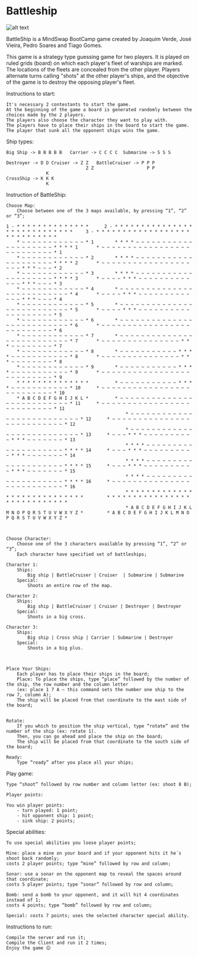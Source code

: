 # Battleship

![alt text](https://i.gyazo.com/6b573dcdcbc0f8fe7e9bb12459b196ee.png)

BattleShip is a MindSwap BootCamp game created by Joaquim Verde, José Vieira, Pedro Soares and Tiago Gomes.

This game is a strategy type guessing game for two players.
It is played on ruled grids (board) on which each player's fleet of warships are marked.
The locations of the fleets are concealed from the other player.
Players alternate turns calling "shots" at the other player's ships, and the objective of the game is to destroy the
opposing player's fleet.

Instructions to start:

	It's necessary 2 contestants to start the game.
	At the beginning of the game a board is generated randomly between the choices made by the 2 players.
	The players also choose the character they want to play with.
	The players have to place their ships in the board to start the game.
	The player that sunk all the opponent ships wins the game.

Ship types:

    Big Ship -> B B B B B   Carrier -> C C C C  Submarine -> S S S

    Destroyer -> D D Cruiser -> Z Z   BattleCruiser -> P P P  
                                  Z Z                    P P
                   K
    CrossShip -> K K K
                   K

Instruction of BattleShip:

	Choose Map:
		Choose between one of the 3 maps available, by pressing “1”, “2” or “3”;

    1 - * * * * * * * * * * * * * *   	 2 - * * * * * * * * * * * * * * * * * * * * * * * * * * * *   	 3 - * * * * * * * * * * * * * * * * * * * * * * * * * * * *
        * ~ ~ ~ ~ ~ ~ ~ ~ ~ ~ ~ ~ * 1 	     * * * * ~ ~ ~ ~ ~ ~ ~ ~ ~ ~ ~ ~ ~ ~ ~ ~ ~ ~ ~ ~ * * * * 1 	     * ~ ~ ~ ~ ~ ~ ~ ~ ~ ~ ~ ~ ~ ~ ~ ~ ~ ~ ~ ~ ~ ~ ~ ~ ~ ~ * 1
        * ~ ~ ~ ~ ~ ~ ~ ~ ~ ~ ~ ~ * 2 	     * * * * ~ ~ ~ ~ ~ ~ ~ ~ ~ ~ ~ ~ ~ ~ ~ ~ ~ ~ ~ ~ * * * * 2 	     * ~ ~ ~ ~ ~ ~ ~ ~ ~ ~ ~ ~ ~ ~ ~ ~ ~ ~ ~ ~ * * * ~ ~ ~ * 2
        * ~ ~ ~ ~ ~ ~ ~ ~ ~ ~ ~ ~ * 3 	     * * * * ~ ~ ~ ~ ~ ~ ~ ~ ~ ~ ~ ~ ~ ~ ~ ~ ~ ~ ~ ~ * * * * 3 	     * ~ ~ ~ ~ * * * ~ ~ ~ ~ ~ ~ ~ ~ ~ ~ ~ ~ ~ * * * ~ ~ ~ * 3
        * ~ ~ ~ ~ ~ ~ ~ ~ ~ ~ ~ ~ * 4 	     * ~ ~ ~ ~ ~ ~ ~ ~ ~ ~ ~ ~ ~ ~ ~ ~ ~ ~ ~ ~ ~ ~ ~ ~ ~ ~ * 4 	     * ~ ~ ~ ~ * * * ~ ~ ~ ~ ~ ~ ~ ~ ~ ~ ~ ~ ~ * * * ~ ~ ~ * 4
        * ~ ~ ~ ~ ~ ~ ~ ~ ~ ~ ~ ~ * 5 	     * ~ ~ ~ ~ ~ ~ ~ ~ ~ ~ ~ ~ ~ ~ ~ ~ ~ ~ ~ ~ ~ ~ ~ ~ ~ ~ * 5 	     * ~ ~ ~ ~ * * * ~ ~ ~ ~ ~ ~ ~ ~ ~ ~ ~ ~ ~ ~ ~ ~ ~ ~ ~ * 5
        * ~ ~ ~ ~ ~ ~ ~ ~ ~ ~ ~ ~ * 6 	     * ~ ~ ~ ~ ~ ~ ~ ~ ~ ~ ~ ~ ~ ~ ~ ~ ~ ~ ~ ~ ~ ~ ~ ~ ~ ~ * 6 	     * ~ ~ ~ ~ ~ ~ ~ ~ ~ ~ ~ ~ ~ ~ ~ ~ ~ ~ ~ ~ ~ ~ ~ ~ ~ ~ * 6
        * ~ ~ ~ ~ ~ ~ ~ ~ ~ ~ ~ ~ * 7 	     * ~ ~ ~ ~ ~ ~ ~ ~ ~ ~ ~ ~ ~ ~ ~ ~ ~ ~ ~ ~ ~ ~ ~ ~ ~ ~ * 7 	     * ~ ~ ~ ~ ~ ~ ~ ~ ~ ~ ~ ~ ~ ~ ~ * * * ~ ~ ~ ~ ~ ~ ~ ~ * 7
        * ~ ~ ~ ~ ~ ~ ~ ~ ~ ~ ~ ~ * 8 	     * ~ ~ ~ ~ ~ ~ ~ ~ ~ ~ ~ * * * * ~ ~ ~ ~ ~ ~ ~ ~ ~ ~ ~ * 8 	     * ~ ~ ~ ~ ~ ~ ~ ~ ~ ~ ~ ~ ~ ~ ~ * * * ~ ~ ~ ~ ~ ~ ~ ~ * 8
        * ~ ~ ~ ~ ~ ~ ~ ~ ~ ~ ~ ~ * 9 	     * ~ ~ ~ ~ ~ ~ ~ ~ ~ ~ ~ * * * * ~ ~ ~ ~ ~ ~ ~ ~ ~ ~ ~ * 9 	     * ~ ~ ~ ~ ~ ~ ~ ~ ~ ~ ~ ~ ~ ~ ~ ~ ~ ~ ~ ~ ~ ~ ~ ~ ~ ~ * 9
        * * * * * * * * * * * * * *   	     * ~ ~ ~ ~ ~ ~ ~ ~ ~ ~ ~ * * * * ~ ~ ~ ~ ~ ~ ~ ~ ~ ~ ~ * 10	     * ~ ~ ~ ~ ~ ~ ~ ~ ~ ~ ~ ~ ~ ~ ~ ~ ~ ~ ~ ~ ~ ~ ~ ~ ~ ~ * 10
        * A B C D E F G H I J K L *   	     * ~ ~ ~ ~ ~ ~ ~ ~ ~ ~ ~ ~ ~ ~ ~ ~ ~ ~ ~ ~ ~ ~ ~ ~ ~ ~ * 11	     * ~ ~ ~ ~ ~ ~ ~ ~ ~ ~ ~ ~ ~ ~ ~ ~ ~ ~ ~ ~ ~ ~ ~ ~ ~ ~ * 11
                                                 * ~ ~ ~ ~ ~ ~ ~ ~ ~ ~ ~ ~ ~ ~ ~ ~ ~ ~ ~ ~ ~ ~ ~ ~ ~ ~ * 12	     * ~ ~ ~ ~ ~ ~ ~ ~ ~ ~ ~ ~ ~ ~ ~ ~ ~ ~ ~ ~ ~ ~ ~ ~ ~ ~ * 12
                                                 * ~ ~ ~ ~ ~ ~ ~ ~ ~ ~ ~ ~ ~ ~ ~ ~ ~ ~ ~ ~ ~ ~ ~ ~ ~ ~ * 13	     * ~ ~ ~ * * * ~ ~ ~ ~ ~ ~ ~ ~ ~ ~ * * * ~ ~ ~ ~ ~ ~ ~ * 13
                                                 * * * * ~ ~ ~ ~ ~ ~ ~ ~ ~ ~ ~ ~ ~ ~ ~ ~ ~ ~ ~ ~ * * * * 14	     * ~ ~ ~ * * * ~ ~ ~ ~ ~ ~ ~ ~ ~ ~ * * * ~ ~ ~ ~ ~ ~ ~ * 14
                                                 * * * * ~ ~ ~ ~ ~ ~ ~ ~ ~ ~ ~ ~ ~ ~ ~ ~ ~ ~ ~ ~ * * * * 15	     * ~ ~ ~ * * * ~ ~ ~ ~ ~ ~ ~ ~ ~ ~ * * * ~ ~ ~ ~ ~ ~ ~ * 15
                                                 * * * * ~ ~ ~ ~ ~ ~ ~ ~ ~ ~ ~ ~ ~ ~ ~ ~ ~ ~ ~ ~ * * * * 16	     * ~ ~ ~ ~ ~ ~ ~ ~ ~ ~ ~ ~ ~ ~ ~ ~ ~ ~ ~ ~ ~ ~ ~ ~ ~ ~ * 16
                                                 * * * * * * * * * * * * * * * * * * * * * * * * * * * *   	     * * * * * * * * * * * * * * * * * * * * * * * * * * * *
                                                 * A B C D E F G H I J K L M N O P Q R S T U V W X Y Z *   	     * A B C D E F G H I J K L M N O P Q R S T U V W X Y Z *
	


	Choose Character:
		Choose one of the 3 characters available by pressing “1”, “2” or “3”;
		Each character have specified set of battleships;

    Character 1:
        Ships:
            Big ship | BattleCruiser | Cruiser  | Submarine | Submarine
        Special:
            Shoots an entire row of the map.

    Character 2:
        Ships:
            Big ship | BattleCruiser | Cruiser | Destroyer | Destroyer
        Special:
            Shoots in a big cross.

    Character 3:
        Ships:
            Big ship | Cross ship | Carrier | Submarine | Destroyer
        Special:
            Shoots in a big plus.
	


	Place Your Ships:
		Each player has to place their ships in the board;
		Place: To place the ships, type “place” followed by the number of the ship, the row number and the column letter
		(ex: place 1 7 A – this command sets the number one ship to the row 7, column A);
		The ship will be placed from that coordinate to the east side of the board;


	Rotate:
		If you which to position the ship vertical, type “rotate” and the number of the ship (ex: rotate 1).
		Then, you can go ahead and place the ship on the board;
		The ship will be placed from that coordinate to the south side of the board;

	Ready: 
		Type “ready” after you place all your ships;

Play game:

	Type “shoot” followed by row number and column letter (ex: shoot 8 B);

	Player points:

	You win player points:
		- turn played: 1 point;
		- hit opponent ship: 1 point;
		- sink ship: 2 points;

Special abilities:

	To use special abilities you loose player points;

	Mine: place a mine on your board and if your opponent hits it he´s shoot back randomly;
	costs 2 player points; type “mine” followed by row and column;

	Sonar: use a sonar on the opponent map to reveal the spaces around that coordinate;
	costs 5 player points; type “sonar” followed by row and column;

	Bomb: send a bomb to your opponent, and it will hit 4 coordinates instead of 1;
	costs 4 points; type “bomb” followed by row and column;

	Special: costs 7 points; uses the selected character special ability.

Instructions to run:

    Compile the server and run it;
    Compile the Client and run it 2 times;
    Enjoy the game 😊
